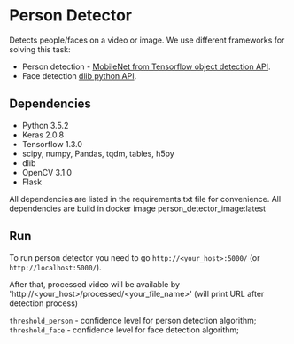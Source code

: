 # Person Detector

Detects people/faces on a video or image.
We use different frameworks for solving this task:
- Person detection - [MobileNet from Tensorflow object detection API](https://github.com/tensorflow/models/tree/master/research/object_detection).
- Face detection [dlib python API](https://github.com/davisking/dlib).

## Dependencies

- Python 3.5.2
- Keras 2.0.8
- Tensorflow 1.3.0
- scipy, numpy, Pandas, tqdm, tables, h5py
- dlib
- OpenCV 3.1.0
- Flask

All dependencies are listed in the requirements.txt file for convenience.
All dependencies are build in docker image person_detector_image:latest
## Run

To run person detector you need to go `http://<your_host>:5000/` (or `http://localhost:5000/`).

After that, processed video will be available by 'http://<your_host>/processed/<your_file_name>'
(will print URL after detection process)

`threshold_person` - confidence level for person detection algorithm;
`threshold_face` - confidence level for face detection algorithm;
